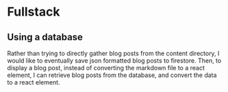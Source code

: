 # Fullstack

## Using a database

Rather than trying to directly gather blog posts from the content directory, I would like to eventually save json formatted blog posts to firestore.
Then, to display a blog post, instead of converting the markdown file to a react element, I can retrieve blog posts from the database, and convert the data to a react element.
